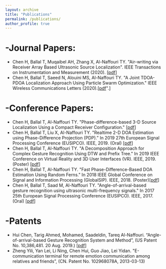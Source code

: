 ```yaml
---
layout: archive
title: "Publications"
permalink: /publications/
author_profile: true
---
```


-Journal Papers:
======
* Chen H, Ballal T, Muqaibel AH, Zhang X, Al-Naffouri TY. "Air-writing via Receiver Array Based Ultrasonic Source Localization". IEEE Transactions on Instrumentation and Measurement (2020). \[[pdf](https://www.researchgate.net/publication/342444512_Phase-difference-based_3-D_Source_Localization_Using_a_Compact_Receiver_Configuration)\]
* Chen H, Ballal T, Saeed N, Alouini MS, Al-Naffouri TY. "A Joint TDOA-PDOA Localization Approach Using
Particle Swarm Optimization." IEEE Wireless Communications Letters (2020).\[[pdf](https://ieeexplore.ieee.org/iel7/5962382/6065724/09062333.pdf)".\]

-Conference Papers:
======
* Chen H, Ballal T, Al-Naffouri TY. "Phase-difference-based 3-D Source Localization Using a Compact Receiver Configuration." \[[pdf](https://www.researchgate.net/publication/342444512_Phase-difference-based_3-D_Source_Localization_Using_a_Compact_Receiver_Configuration)\]
* Chen H, Ballal T, Liu X, Al-Naffouri TY. "Realtime 2-D DOA Estimation using Phase-Difference Projection (PDP).” In 2019 27th European Signal Processing Conference (EUSIPCO). IEEE, 2019. (Oral) \[[pdf](https://ieeexplore.ieee.org/stamp/stamp.jsp?arnumber=8902804&tag=1)\]
* Chen H, Ballal T, Al-Naffouri TY. "A Decomposition Approach for Complex Gesture Recognition Using DTW and Prefix Tree." In 2019 IEEE Conference on Virtual Reality and 3D User Interfaces (VR). IEEE, 2019. (Poster) \[[pdf](https://ieeexplore.ieee.org/stamp/stamp.jsp?tp=&arnumber=8797868)\]
* Chen H, Ballal T, Al-Naffouri TY. "Fast Phase-Difference-Based DOA Estimation Using Random Ferns." In 2018 IEEE Global Conference on Signal and Information Processing (GlobalSIP). IEEE, 2018. (Poster)\[[pdf](https://ieeexplore.ieee.org/stamp/stamp.jsp?arnumber=8646676)\]
* Chen H, Ballal T, Saad M, Al-Naffouri TY. "Angle-of-arrival-based gesture recognition using ultrasonic multi-frequency signals." In 2017 25th European Signal Processing Conference (EUSIPCO). IEEE, 2017. (Oral) \[[pdf](https://ieeexplore.ieee.org/stamp/stamp.jsp?arnumber=8081160)\]


-Patents
======
* Hui Chen, Tarig Ahmed, Mohamed, Saadeldin, Tareq Al-Naffouri. “Angle-of-arrival-based Gesture Recognition System and Method”, (US Patent No. 10,386,481. 20 Aug. 2019.) \[[pdf](https://patentimages.storage.googleapis.com/29/ed/66/3c72c30f788e26/US10386481.pdf)\]
* Zheng Yili, Yan Lei, Li Ning, Chen Hui, Guo Jiao, Lei Yidan. "E-communication terminal for remote emotion communication among relatives and friends”, (CN. Patent No. 102968078A, 2013-03-13)
